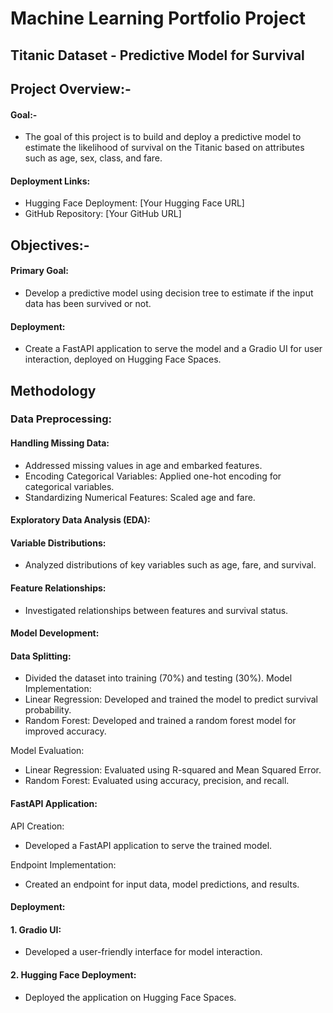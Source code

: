 
# Machine Learning Portfolio Project
## Titanic Dataset - Predictive Model for Survival


## Project Overview:- 
#### Goal:- 
* The goal of this project is to build and deploy a predictive model to estimate the likelihood of survival on the Titanic based on attributes such as age, sex, class, and fare.

#### Deployment Links: 
- Hugging Face Deployment: [Your Hugging Face URL]
- GitHub Repository: [Your GitHub URL]

## Objectives:-
#### Primary Goal: 
- Develop a predictive model using decision tree to estimate if the input data has been survived or not.

#### Deployment:
-  Create a FastAPI application to serve the model and a Gradio UI for user interaction, deployed on Hugging Face Spaces.

## Methodology
### Data Preprocessing:

#### Handling Missing Data:
- Addressed missing values in age and embarked features.
- Encoding Categorical Variables: Applied one-hot encoding for categorical variables.
- Standardizing Numerical Features: Scaled age and fare.


#### Exploratory Data Analysis (EDA):

#### Variable Distributions:
- Analyzed distributions of key variables such as age, fare, and survival.
#### Feature Relationships:
- Investigated relationships between features and survival status.


#### Model Development:

#### Data Splitting:
- Divided the dataset into training (70%) and testing (30%).
Model Implementation:
- Linear Regression: Developed and trained the model to predict survival probability.
- Random Forest: Developed and trained a random forest model for improved accuracy.

Model Evaluation:
- Linear Regression: Evaluated using R-squared and Mean Squared Error.
- Random Forest: Evaluated using accuracy, precision, and recall.


#### FastAPI Application:

API Creation:
- Developed a FastAPI application to serve the trained model.

Endpoint Implementation:
- Created an endpoint for input data, model predictions, and results.


#### Deployment:

####  1. Gradio UI:
- Developed a user-friendly interface for model interaction.
####  2. Hugging Face Deployment:
- Deployed the application on Hugging Face Spaces.

